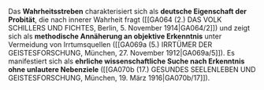 
Das **Wahrheitsstreben** charakterisiert sich als **deutsche Eigenschaft der Probität**, die nach innerer Wahrheit fragt ([[GA064 (2.) DAS VOLK SCHILLERS UND FICHTES, Berlin, 5. November 1914|GA064/2]]) und zeigt sich als **methodische Annäherung an objektive Erkenntnis** unter Vermeidung von Irrtumsquellen ([[GA069a (5.) IRRTÜMER DER GEISTESFORSCHUNG, München, 27. November 1912|GA069a/5]]). Es manifestiert sich als **ehrliche wissenschaftliche Suche nach Erkenntnis ohne unlautere Nebenziele** ([[GA070b (17.) GESUNDES SEELENLEBEN UND GEISTESFORSCHUNG, München, 19. März 1916|GA070b/17]]).
